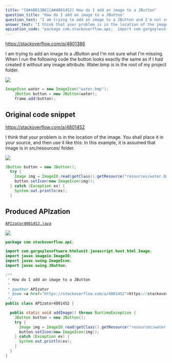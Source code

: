 ```yaml
---
title: "[Q#4801386][A#4801452] How do I add an image to a JButton"
question_title: "How do I add an image to a JButton"
question_text: "I am trying to add an image to a JButton and I'm not sure what I'm missing. When I run the following code the button looks exactly the same as if I had created it without any image attribute. Water.bmp is in the root of my project folder."
answer_text: "I think that your problem is in the location of the image. You shall place it in your source, and then use it like this: In this example, it is assumed that image is in src/resources/ folder."
apization_code: "package com.stackoverflow.api;  import com.gargoylesoftware.htmlunit.javascript.host.html.Image; import javax.imageio.ImageIO; import javax.swing.ImageIcon; import javax.swing.JButton;  /**  * How do I add an image to a JButton  *  * @author APIzator  * @see <a href=\"https://stackoverflow.com/a/4801452\">https://stackoverflow.com/a/4801452</a>  */ public class APIzator4801452 {    public static void addImage() throws RuntimeException {     JButton button = new JButton();     try {       Image img = ImageIO.read(getClass().getResource(\"resources/water.bmp\"));       button.setIcon(new ImageIcon(img));     } catch (Exception ex) {       System.out.println(ex);     }   } }"
---
```


https://stackoverflow.com/q/4801386

I am trying to add an image to a JButton and I&#x27;m not sure what I&#x27;m missing. When I run the following code the button looks exactly the same as if I had created it without any image attribute. Water.bmp is in the root of my project folder.


<div class="code-logo"><img src="/stackoverflow.png" /></div>

```java
ImageIcon water = new ImageIcon("water.bmp");
    JButton button = new JButton(water);
    frame.add(button);
```


## Original code snippet

https://stackoverflow.com/a/4801452

I think that your problem is in the location of the image. You shall place it in your source, and then use it like this:
In this example, it is assumed that image is in src/resources/ folder.

<div class="code-logo"><img src="/stackoverflow.png" /></div>

```java
JButton button = new JButton();
  try {
    Image img = ImageIO.read(getClass().getResource("resources/water.bmp"));
    button.setIcon(new ImageIcon(img));
  } catch (Exception ex) {
    System.out.println(ex);
  }
```

## Produced APIzation

[`APIzator4801452.java`](https://github.com/pasqualesalza/apization-temp-data/raw/master/search/APIzator4801452.java)

<div class="code-logo"><img src="/apizator.png" /></div>

```java
package com.stackoverflow.api;

import com.gargoylesoftware.htmlunit.javascript.host.html.Image;
import javax.imageio.ImageIO;
import javax.swing.ImageIcon;
import javax.swing.JButton;

/**
 * How do I add an image to a JButton
 *
 * @author APIzator
 * @see <a href="https://stackoverflow.com/a/4801452">https://stackoverflow.com/a/4801452</a>
 */
public class APIzator4801452 {

  public static void addImage() throws RuntimeException {
    JButton button = new JButton();
    try {
      Image img = ImageIO.read(getClass().getResource("resources/water.bmp"));
      button.setIcon(new ImageIcon(img));
    } catch (Exception ex) {
      System.out.println(ex);
    }
  }
}

```